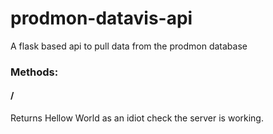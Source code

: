 # prodmon-datavis-api
A flask based api to pull data from the prodmon database

### Methods:

#### /
Returns Hellow World as an idiot check the server is working.


